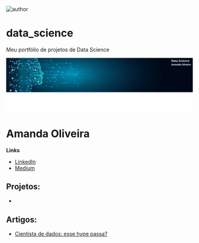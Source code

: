![author](https://img.shields.io/badge/author-aroliveira1010-red.svg)

# data_science
Meu portfólio de projetos de Data Science

<p align="center">
  <img src="banner_github.png" >
</p> 

# Amanda Oliveira

**Links**
* [LinkedIn](https://www.linkedin.com/in/amanda-rafaela-de-oliveira-66634817)
* [Medium](https://medium.com/@amanda_oliveira)


## Projetos:
*


## Artigos:
* [Cientista de dados: esse hype passa?](https://bit.ly/3qqEx3F)
